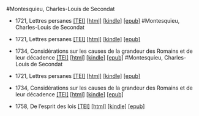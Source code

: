 #Montesquieu, Charles-Louis de Secondat

* 1721, Lettres persanes  <a class="file tei" href="https://hurlus.github.io/tei/montesquieu1721_lettres-persanes.xml">[TEI]</a>  <a class="file html" href="https://hurlus.github.io/montesquieu/montesquieu1721_lettres-persanes.html">[html]</a>  <a class="file mobi" href="https://hurlus.github.io/montesquieu/montesquieu1721_lettres-persanes.mobi">[kindle]</a>  <a class="file epub" href="https://hurlus.github.io/montesquieu/montesquieu1721_lettres-persanes.epub">[epub]</a> 
#Montesquieu, Charles-Louis de Secondat

* 1721, Lettres persanes  <a class="file tei" href="https://hurlus.github.io/tei/montesquieu1721_lettres-persanes.xml">[TEI]</a>  <a class="file html" href="https://hurlus.github.io/montesquieu/montesquieu1721_lettres-persanes.html">[html]</a>  <a class="file mobi" href="https://hurlus.github.io/montesquieu/montesquieu1721_lettres-persanes.mobi">[kindle]</a>  <a class="file epub" href="https://hurlus.github.io/montesquieu/montesquieu1721_lettres-persanes.epub">[epub]</a> 
* 1734, Considérations sur les causes de la grandeur des Romains et de leur décadence  <a class="file tei" href="https://hurlus.github.io/tei/montesquieu1734_rome.xml">[TEI]</a>  <a class="file html" href="https://hurlus.github.io/montesquieu/montesquieu1734_rome.html">[html]</a>  <a class="file mobi" href="https://hurlus.github.io/montesquieu/montesquieu1734_rome.mobi">[kindle]</a>  <a class="file epub" href="https://hurlus.github.io/montesquieu/montesquieu1734_rome.epub">[epub]</a> 
#Montesquieu, Charles-Louis de Secondat

* 1721, Lettres persanes  <a class="file tei" href="https://hurlus.github.io/tei/montesquieu1721_lettres-persanes.xml">[TEI]</a>  <a class="file html" href="https://hurlus.github.io/montesquieu/montesquieu1721_lettres-persanes.html">[html]</a>  <a class="file mobi" href="https://hurlus.github.io/montesquieu/montesquieu1721_lettres-persanes.mobi">[kindle]</a>  <a class="file epub" href="https://hurlus.github.io/montesquieu/montesquieu1721_lettres-persanes.epub">[epub]</a> 
* 1734, Considérations sur les causes de la grandeur des Romains et de leur décadence  <a class="file tei" href="https://hurlus.github.io/tei/montesquieu1734_rome.xml">[TEI]</a>  <a class="file html" href="https://hurlus.github.io/montesquieu/montesquieu1734_rome.html">[html]</a>  <a class="file mobi" href="https://hurlus.github.io/montesquieu/montesquieu1734_rome.mobi">[kindle]</a>  <a class="file epub" href="https://hurlus.github.io/montesquieu/montesquieu1734_rome.epub">[epub]</a> 
* 1758, De l’esprit des lois  <a class="file tei" href="https://hurlus.github.io/tei/montesquieu1758_esprit-lois.xml">[TEI]</a>  <a class="file html" href="https://hurlus.github.io/montesquieu/montesquieu1758_esprit-lois.html">[html]</a>  <a class="file mobi" href="https://hurlus.github.io/montesquieu/montesquieu1758_esprit-lois.mobi">[kindle]</a>  <a class="file epub" href="https://hurlus.github.io/montesquieu/montesquieu1758_esprit-lois.epub">[epub]</a> 
